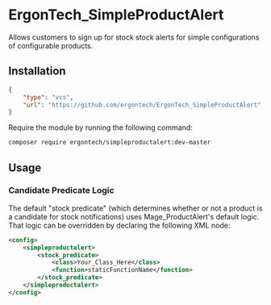 # ErgonTech_SimpleProductAlert

Allows customers to sign up for stock stock alerts for simple configurations of configurable products.

## Installation

```json
{
    "type": "vcs",
    "url": "https://github.com/ergontech/ErgonTech_SimpleProductAlert"
}
```

Require the module by running the following command:
```bash
composer require ergontech/simpleproductalert:dev-master
```

## Usage

### Candidate Predicate Logic
The default "stock predicate" (which determines whether or not a product is a candidate for stock notifications) uses Mage_ProductAlert's default logic. That logic can be overridden by declaring the following XML node:
```xml
<config>
    <simpleproductalert>
        <stock_predicate>
            <class>Your_Class_Here</class>
            <function>staticFunctionName</function>
        </stock_predicate>
    </simpleproductalert>
</config>
```